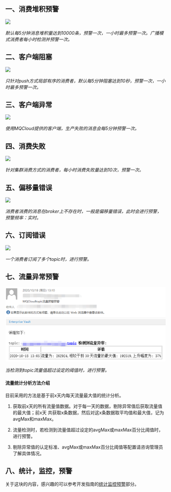 ## 一、<span id="consume">消费堆积预警</span>

![](img/5.0.png)

*默认每5分钟消息堆积量达到10000条，预警一次，一小时最多预警一次。广播模式消费者每小时检测并预警一次。*

## 二、<span id="clientBlock">客户端阻塞</span>

![](img/5.1.png)

*只针对push方式局部有序的消费者，默认每5分钟阻塞达到10秒，预警一次，一小时最多预警一次。*

## 三、<span id="clientException">客户端异常</span>

![](img/5.2.png)

*使用MQCloud提供的客户端，生产失败的消息会每5分钟预警一次。*

## 四、<span id="consumeError">消费失败</span>

![](img/5.3.png)

*针对集群消费方式的消费者，每小时消费失败量达到10次，预警一次。*

## 五、<span id="offset">偏移量错误</span>

![](img/5.4.png)

*消费者消费的消息在broker上不存在时，一般是偏移量错误，此时会进行预警，预警频率：实时。*

## 六、<span id="subError">订阅错误</span>

![](img/5.5.png)

*一个消费者订阅了多个topic时，进行预警。*

## 七、<span id="trafficMonitor">流量异常预警</span>

![](img/trafficMonitor.png)

*当检测到topic流量值超过设定的阈值时，进行预警。*

#### 流量统计分析方法介绍
目前采用的方法是基于前x天内每天流量最大值的统计分析。

1. 获取前x天的所有流量值数据。对于每一天的数据，剔除异常值后获取流量值的最大值；前x天
共获取x条数据，然后对这x条数据取平均值和最大值，记为avgMax和maxMax。

2. 流量检测时，若检测到流量值超过设定的avgMax或maxMax百分比阈值时，进行预警。

3. 剔除异常值的认定标准、avgMax或maxMax百分比阈值等配置请咨询管理员了解具体情况。

## 八、<span id="statMonitorWarning">统计，监控，预警</span>

关于这块的内容，感兴趣的可以参考开发指南的[统计监控预警](../developerGuide/statMonitorWarning)部分。